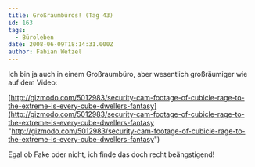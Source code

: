 ```yaml
---
title: Großraumbüros! (Tag 43)
id: 163
tags:
  - Büroleben
date: 2008-06-09T18:14:31.000Z
author: Fabian Wetzel
---
```


Ich bin ja auch in einem Großraumbüro, aber wesentlich großräumiger wie auf dem Video:

[http://gizmodo.com/5012983/security-cam-footage-of-cubicle-rage-to-the-extreme-is-every-cube-dwellers-fantasy](http://gizmodo.com/5012983/security-cam-footage-of-cubicle-rage-to-the-extreme-is-every-cube-dwellers-fantasy "http://gizmodo.com/5012983/security-cam-footage-of-cubicle-rage-to-the-extreme-is-every-cube-dwellers-fantasy")

Egal ob Fake oder nicht, ich finde das doch recht beängstigend!

